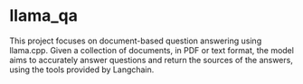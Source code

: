 # llama_qa

This project focuses on document-based question answering using llama.cpp. Given a collection of documents, in PDF or text format, the model aims to accurately answer questions and return the sources of the answers, using the tools provided by Langchain.
